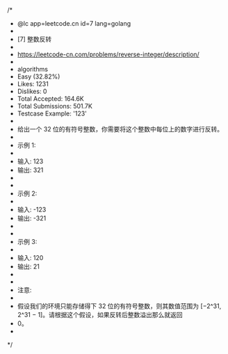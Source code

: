 /*
 * @lc app=leetcode.cn id=7 lang=golang
 *
 * [7] 整数反转
 *
 * https://leetcode-cn.com/problems/reverse-integer/description/
 *
 * algorithms
 * Easy (32.82%)
 * Likes:    1231
 * Dislikes: 0
 * Total Accepted:    164.6K
 * Total Submissions: 501.7K
 * Testcase Example:  '123'
 *
 * 给出一个 32 位的有符号整数，你需要将这个整数中每位上的数字进行反转。
 * 
 * 示例 1:
 * 
 * 输入: 123
 * 输出: 321
 * 
 * 
 * 示例 2:
 * 
 * 输入: -123
 * 输出: -321
 * 
 * 
 * 示例 3:
 * 
 * 输入: 120
 * 输出: 21
 * 
 * 
 * 注意:
 * 
 * 假设我们的环境只能存储得下 32 位的有符号整数，则其数值范围为 [−2^31,  2^31 − 1]。请根据这个假设，如果反转后整数溢出那么就返回
 * 0。
 * 
 */